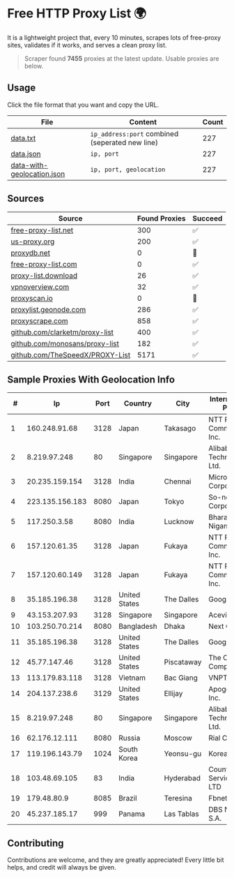 
# Free HTTP Proxy List 🌍

It is a lightweight project that, every 10 minutes, scrapes lots of free-proxy sites, validates if it works, and serves a clean proxy list.


> Scraper found **7455** proxies at the latest update. Usable proxies are below.

## Usage

Click the file format that you want and copy the URL.


|File|Content|Count|
|----|-------|-----|
|[data.txt](https://raw.githubusercontent.com/themiralay/Proxy-List-World/master/data.txt)|`ip_address:port` combined (seperated new line)|227|
|[data.json](https://raw.githubusercontent.com/themiralay/Proxy-List-World/master/data.json)|`ip, port`|227|
|[data-with-geolocation.json](https://raw.githubusercontent.com/themiralay/Proxy-List-World/master/data-with-geolocation.json)|`ip, port, geolocation`|227|

## Sources

|Source|Found Proxies|Succeed|
|------|-------------|-------|
|[free-proxy-list.net](https://free-proxy-list.net)|300|✅|
|[us-proxy.org](https://www.us-proxy.org)|200|✅|
|[proxydb.net](http://proxydb.net)|0|🚫|
|[free-proxy-list.com](https://free-proxy-list.com/?page=&port=&type%5B%5D=http&type%5B%5D=https&up_time=0&search=Search)|0|✅|
|[proxy-list.download](https://www.proxy-list.download/HTTP)|26|✅|
|[vpnoverview.com](https://vpnoverview.com/privacy/anonymous-browsing/free-proxy-servers)|32|✅|
|[proxyscan.io](https://www.proxyscan.io)|0|🚫|
|[proxylist.geonode.com](https://proxylist.geonode.com/api/proxy-list?limit=300&page=1&sort_by=lastChecked&sort_type=desc&protocols=http,https)|286|✅|
|[proxyscrape.com](https://api.proxyscrape.com/v2/?request=displayproxies&protocol=http&timeout=10000&country=all&ssl=all&anonymity=all)|858|✅|
|[github.com/clarketm/proxy-list](https://raw.githubusercontent.com/clarketm/proxy-list/master/proxy-list-raw.txt)|400|✅|
|[github.com/monosans/proxy-list](https://raw.githubusercontent.com/monosans/proxy-list/main/proxies/http.txt)|182|✅|
|[github.com/TheSpeedX/PROXY-List](https://raw.githubusercontent.com/TheSpeedX/PROXY-List/master/http.txt)|5171|✅|


## Sample Proxies With Geolocation Info

|#|Ip|Port|Country|City|Internet Service Provider|
|-|--|----|-------|----|-------------------------|
|1|160.248.91.68|3128|Japan|Takasago|NTT PC Communications, Inc.|
|2|8.219.97.248|80|Singapore|Singapore|Alibaba (US) Technology Co., Ltd.|
|3|20.235.159.154|3128|India|Chennai|Microsoft Corporation|
|4|223.135.156.183|8080|Japan|Tokyo|So-net Corporation|
|5|117.250.3.58|8080|India|Lucknow|Bharat Sanchar Nigam Ltd|
|6|157.120.61.35|3128|Japan|Fukaya|NTT PC Communications, Inc.|
|7|157.120.60.149|3128|Japan|Fukaya|NTT PC Communications, Inc.|
|8|35.185.196.38|3128|United States|The Dalles|Google LLC|
|9|43.153.207.93|3128|Singapore|Singapore|Aceville Pte.ltd|
|10|103.250.70.214|8080|Bangladesh|Dhaka|Next Online Ltd.|
|11|35.185.196.38|3128|United States|The Dalles|Google LLC|
|12|45.77.147.46|3128|United States|Piscataway|The Constant Company|
|13|113.179.83.118|3128|Vietnam|Bac Giang|VNPT|
|14|204.137.238.6|3129|United States|Ellijay|Apogee Telecom Inc.|
|15|8.219.97.248|80|Singapore|Singapore|Alibaba (US) Technology Co., Ltd.|
|16|62.176.12.111|8080|Russia|Moscow|Rial Com JSC|
|17|119.196.143.79|1024|South Korea|Yeonsu-gu|Korea Telecom|
|18|103.48.69.105|83|India|Hyderabad|Country Online Services PVT LTD|
|19|179.48.80.9|8085|Brazil|Teresina|Fbnet Telecom|
|20|45.237.185.17|999|Panama|Las Tablas|DBS NETWORK, S.A.|



## Contributing

Contributions are welcome, and they are greatly appreciated! Every
little bit helps, and credit will always be given.

